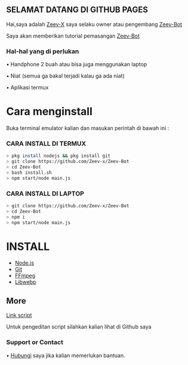 ## SELAMAT DATANG DI GITHUB PAGES

Hai,saya adalah [Zeev-X](https://github.com/Zeev-x) saya selaku owner atau pengembang [Zeev-Bot](https://github.com/Zeev-x/Zeev-Bot)

Saya akan memberikan tutorial pemasangan [Zeev-Bot](https://github.com/Zeev-x/Zeev-Bot)

### Hal-hal yang di perlukan

• Handphone 2 buah atau bisa juga menggunakan laptop

• Niat (semua ga bakal terjadi kalau ga ada niat)

• Aplikasi termux

# Cara menginstall
Buka terminal emulator kalian dan masukan perintah di bawah ini :


### CARA INSTALL DI TERMUX
```bash
> pkg install nodejs && pkg install git
> git clone https://github.com/Zeev-x/Zeev-Bot
> cd Zeev-Bot
> bash install.sh
> npm start/node main.js
```
### CARA INSTALL DI LAPTOP
```bash
> git clone https://github.com/Zeev-x/Zeev-Bot
> cd Zeev-Bot
> npm i
> npm start/node main.js
```

# INSTALL
* [Node.js](https://nodejs.org/en/)
* [Git](https://git-scm.com/downloads)
* [FFmpeg](https://github.com/BtbN/FFmpeg-Builds/releases/download/autobuild-2020-12-08-13-03/ffmpeg-n4.3.1-26-gca55240b8c-win64-gpl-4.3.zip)
* [Libwebp](https://developers.google.com/speed/webp/download)

## More

[Link script](https://github.com/Zeev-x/Zeev-Bot)


Untuk pengeditan script silahkan kalian lihat di Github saya


### Support or Contact

• [Hubungi](https://wa.me/6285755007597) saya jika kalian memerlukan bantuan.

